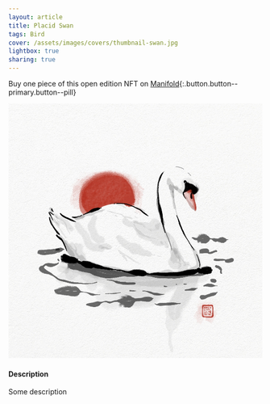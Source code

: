 ```yaml
---
layout: article
title: Placid Swan
tags: Bird
cover: /assets/images/covers/thumbnail-swan.jpg
lightbox: true
sharing: true
---
```


Buy one piece of this open edition NFT on [Manifold](https://app.manifold.xyz/c/cryptosumie-2){:.button.button--primary.button--pill}

<div class="card mt-3">
  <div class="card__image">
    <img src="/assets/images/hd/swan.jpg"/>
  </div>
  <div class="card__content">
    <div class="card__header">
      <h4>Description</h4>
    </div>
    <p>Some description</p>
  </div>
</div>



